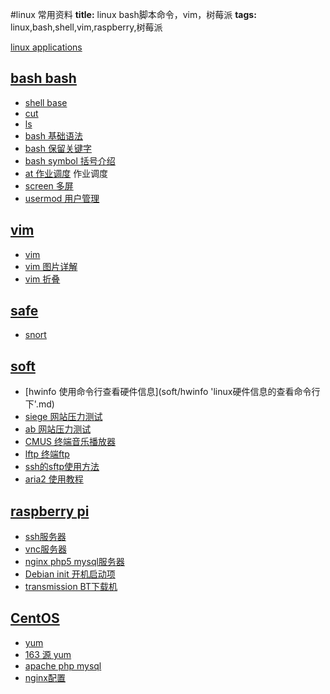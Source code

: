#linux 常用资料
**title:** linux bash脚本命令，vim，树莓派
**tags:** linux,bash,shell,vim,raspberry,树莓派

[linux applications](apps.md)
## [bash bash](bash.md)
* [shell base](bash/shell-base.md)
* [cut](bash/cut.md)
* [ls](bash/ls.md)
* [bash 基础语法](bash/bash-base.md)
* [bash 保留关键字](bash/bash-spec.md)
* [bash symbol 括号介绍](bash/bash-symbol.md)
* [at 作业调度](bash/at.md) 作业调度
* [screen 多屏](bash/screen.md)
* [usermod 用户管理](bash/usermod.md)

## [vim](vim.md)
* [vim](vim/vim.md)
* [vim 图片详解](vim/vim-sheet.md)
* [vim 折叠](vim/vim-floding.md)

## [safe](safe.md)
* [snort ](safe/snort.md)

## [soft](soft.md)
* [hwinfo 使用命令行查看硬件信息](soft/hwinfo 'linux硬件信息的查看命令行下'.md)
* [siege 网站压力测试](soft/siege.md)
* [ab 网站压力测试](soft/ab.md)
* [CMUS 终端音乐播放器](soft/cmus.md)
* [lftp 终端ftp](soft/lftp.md)
* [ssh的sftp使用方法](soft/sftp.md)
* [aria2 使用教程](soft/aria2.md)

## [raspberry pi](raspberrypi.md)
* [ssh服务器](raspberrypi/ssh-server.md)
* [vnc服务器](raspberrypi/vnc-server.md)
* [nginx php5 mysql服务器](raspberrypi/nginx-php-mysql.md)
* [Debian init 开机启动项](raspberrypi/update-rc.d.md)
* [transmission BT下载机](raspberrypi/transmission.md)

## [CentOS](centos.md)
* [yum](centos/yum.md)
* [163 源 yum](centos/yum163.md)
* [apache php mysql](centos/apache-php-mysql.md)
* [nginx配置](centos/nginx.md)


